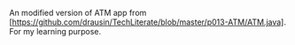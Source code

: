 An modified version of ATM app from [https://github.com/drausin/TechLiterate/blob/master/p013-ATM/ATM.java]. For my learning purpose.
